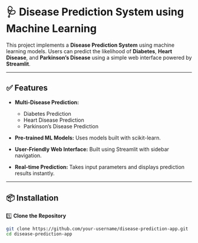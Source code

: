 # 🩺 Disease Prediction System using Machine Learning

This project implements a **Disease Prediction System** using machine learning models. Users can predict the likelihood of **Diabetes**, **Heart Disease**, and **Parkinson’s Disease** using a simple web interface powered by **Streamlit**.

---

## ✅ Features

- **Multi-Disease Prediction:**
  - Diabetes Prediction
  - Heart Disease Prediction
  - Parkinson’s Disease Prediction

- **Pre-trained ML Models:** Uses models built with scikit-learn.

- **User-Friendly Web Interface:** Built using Streamlit with sidebar navigation.

- **Real-time Prediction:** Takes input parameters and displays prediction results instantly.

---

## 📦 Installation

1️⃣ **Clone the Repository**

```bash
git clone https://github.com/your-username/disease-prediction-app.git
cd disease-prediction-app
